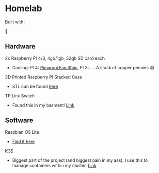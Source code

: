 # Homelab
Built with:

🥧

## Hardware

2x Raspberry PI 4/3, 4gb/1gb, 32gb SD card each
  - Cooling: PI 4: [Pimoroni Fan Shim](https://smile.amazon.com/Pimoroni-Fan-Shim-Raspberry-PI/dp/B07TTTCN8H/ref=sr_1_2?crid=LM5J4HI7ALMC&keywords=raspberry+pi+fan+shim&qid=1658377482&sprefix=raspberry+pi+fan+%2Caps%2C88&sr=8-2), PI 3: .....A stack of copper pennies 😅

3D Printed Raspberry PI Stacked Case
  - STL can be found [here](STLs/raspberry_pi_3_stack_v1.stl)

TP Link Switch
  - Found this in my basment! [Link](https://smile.amazon.com/TP-Link-Ethernet-Splitter-Unmanaged-TL-SF1005D/dp/B000FNFSPY/ref=sr_1_4?crid=18DS8UIX3VDR1&keywords=tp+link+switch+5+port&qid=1658378133&sprefix=tp+link+switch+%2Caps%2C93&sr=8-4)

## Software

Raspbian OS Lite
  - [Find it here](https://www.raspberrypi.com/software/operating-systems/)

K3S
  - Biggest part of the project (and biggest pain in my ass), I use this to manage containers within my cluster. [Link](https://k3s.io/) 
